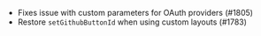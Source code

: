 - Fixes issue with custom parameters for OAuth providers (#1805)
- Restore `setGithubButtonId` when using custom layouts (#1783)
